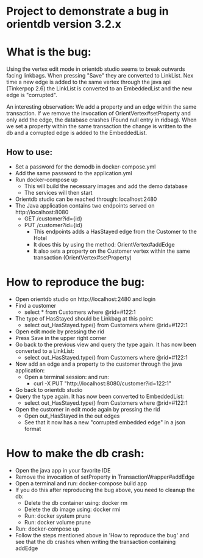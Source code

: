 # Project to demonstrate a bug in orientdb version 3.2.x

# What is the bug:
Using the vertex edit mode in orientdb studio seems to break outwards facing linkbags. When pressing "Save" they are converted to LinkList. 
Nex time a new edge is added to the same vertex through the java api (Tinkerpop 2.6) the LinkList is converted to an EmbeddedList 
and the new edge is "corrupted".

An interesting observation: We add a property and an edge within the same transaction. 
If we remove the invocation of OrientVertex#setProperty and only add the edge, the database crashes (Found null entry in ridbag). 
When we set a property within the same transaction the change is written to the db and a corrupted edge is added to the EmbeddedList.

## How to use: 
* Set a password for the demodb in docker-compose.yml
* Add the same password to the application.yml
* Run docker-compose up
  * This will build the necessary images and add the demo database
  * The services will then start
* Orientdb studio can be reached through: localhost:2480
* The Java application contains two endpoints served on http://localhost:8080
  * GET /customer?id={id}
  * PUT /customer?id={id}
    * This endpoints adds a HasStayed edge from the Customer to the Hotel
    * It does this by using the method: OrientVertex#addEdge
    * It also sets a property on the Customer vertex within the same transaction (OrientVertex#setProperty)

# How to reproduce the bug:
* Open orientdb studio on http://localhost:2480 and login
* Find a customer
  * select * from Customers where @rid=#122:1
* The type of HasStayed should be Linkbag at this point:
  * select out_HasStayed.type() from Customers where @rid=#122:1 
* Open edit mode by pressing the rid
* Press Save in the upper right corner
* Go back to the previous view and query the type again. It has now been converted to a LinkList:
  * select out_HasStayed.type() from Customers where @rid=#122:1 
* Now add an edge and a property to the customer through the java application:
  * Open a terminal session: and run:
    * curl -X PUT "http://localhost:8080/customer?id=122:1"
* Go back to orientdb studio
* Query the type again. It has now been converted to EmbeddedList:
  * select out_HasStayed.type() from Customers where @rid=#122:1 
* Open the customer in edit mode again by pressing the rid
  * Open out_HasStayed in the out edges
  * See that it now has a new "corrupted embedded edge" in a json format
  
# How to make the db crash:
* Open the java app in your favorite IDE
* Remove the invocation of setProperty in TransactionWrapper#addEdge
* Open a terminal and run: docker-compose build app
* If you do this after reproducing the bug above, you need to cleanup the db:
  * Delete the db container using: docker rm <id>
  * Delete the db image using: docker rmi <image>
  * Run: docker system prune
  * Run: docker volume prune
* Run: docker-compose up
* Follow the steps mentioned above in 'How to reproduce the bug' and see that the db crashes when writing the transaction containing addEdge
